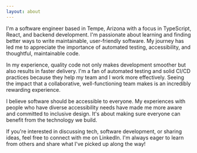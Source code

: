 ```yaml
---
layout: about
---
```


<p>
I'm a software engineer based in Tempe, Arizona with a focus in TypeScript, React, and backend development.
I'm passionate about learning and finding better ways to write maintainable, user-friendly software.
My journey has led me to appreciate the importance of automated testing, accessibility, and thoughtful, maintainable code.
</p>

<p>
In my experience, quality code not only makes development smoother but also results in faster delivery.
I'm a fan of automated testing and solid CI/CD practices because they help my team and I work more effectively.
Seeing the impact that a collaborative, well-functioning team makes is an incredibly rewarding experience.
</p>

<p>
I believe software should be accessible to everyone.
My experiences with people who have diverse accessibility needs have made me more aware and committed to inclusive design.
It's about making sure everyone can benefit from the technology we build.
</p>

<p>
If you're interested in discussing tech, software development, or sharing ideas, feel free to connect with me on LinkedIn.
I'm always eager to learn from others and share what I've picked up along the way!
</p>
